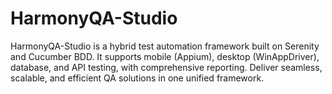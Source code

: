 # HarmonyQA-Studio
HarmonyQA-Studio is a hybrid test automation framework built on Serenity and Cucumber BDD. It supports mobile (Appium), desktop (WinAppDriver), database, and API testing, with comprehensive reporting. Deliver seamless, scalable, and efficient QA solutions in one unified framework.
